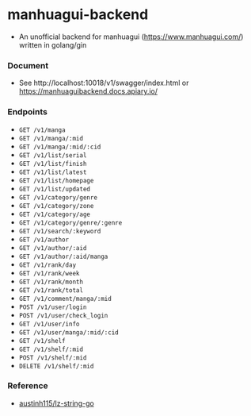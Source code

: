 # manhuagui-backend

+ An unofficial backend for manhuagui (https://www.manhuagui.com/) written in golang/gin

### Document

+ See http://localhost:10018/v1/swagger/index.html or https://manhuaguibackend.docs.apiary.io/

### Endpoints

+ `GET /v1/manga`
+ `GET /v1/manga/:mid`
+ `GET /v1/manga/:mid/:cid`
+ `GET /v1/list/serial`
+ `GET /v1/list/finish`
+ `GET /v1/list/latest`
+ `GET /v1/list/homepage`
+ `GET /v1/list/updated`
+ `GET /v1/category/genre`
+ `GET /v1/category/zone`
+ `GET /v1/category/age`
+ `GET /v1/category/genre/:genre`
+ `GET /v1/search/:keyword`
+ `GET /v1/author`
+ `GET /v1/author/:aid`
+ `GET /v1/author/:aid/manga`
+ `GET /v1/rank/day`
+ `GET /v1/rank/week`
+ `GET /v1/rank/month`
+ `GET /v1/rank/total`
+ `GET /v1/comment/manga/:mid`
+ `POST /v1/user/login`
+ `POST /v1/user/check_login`
+ `GET /v1/user/info`
+ `GET /v1/user/manga/:mid/:cid`
+ `GET /v1/shelf`
+ `GET /v1/shelf/:mid`
+ `POST /v1/shelf/:mid`
+ `DELETE /v1/shelf/:mid`

### Reference

+ [austinh115/lz-string-go](https://github.com/austinh115/lz-string-go)
